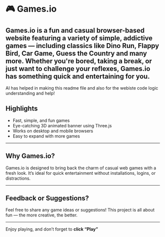 # 🎮 Games.io

**Games.io** is a fun and casual browser-based website featuring a variety of simple, addictive games — including classics like **Dino Run**, **Flappy Bird**, **Car Game**, **Guess the Country** and many more. Whether you're bored, taking a break, or just want to challenge your reflexes, Games.io has something quick and entertaining for you.
---
AI has helped in making this readme file and also for the webiste code logic understanding and help!
## Highlights

- Fast, simple, and fun games
- Eye-catching 3D animated banner using Three.js
- Works on desktop and mobile browsers
- Easy to expand with more games

---

## Why Games.io?

Games.io is designed to bring back the charm of casual web games with a fresh look. It’s ideal for quick entertainment without installations, logins, or distractions.

---

## Feedback or Suggestions?

Feel free to share any game ideas or suggestions! This project is all about fun — the more creative, the better.

---

Enjoy playing, and don’t forget to **click “Play”** 
